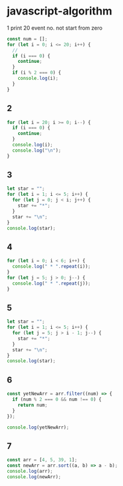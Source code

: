 # javascript-algorithm

1 print 20 event no. not start from zero

```jsx
const num = [];
for (let i = 0; i <= 20; i++) {
  //
  if (i === 0) {
    continue;
  }
  if (i % 2 === 0) {
    console.log(i);
  }
}
```

## 2

```jsx
for (let i = 20; i >= 0; i--) {
  if (i === 0) {
    continue;
  }
  console.log(i);
  console.log("\n");
}
```

## 3

```jsx
let star = "";
for (let i = 1; i <= 5; i++) {
  for (let j = 0; j < i; j++) {
    star += "*";
  }
  star += "\n";
}
console.log(star);
```

## 4

```jsx
for (let i = 0; i < 6; i++) {
  console.log(" * ".repeat(i));
}
for (let j = 5; j > 0; j--) {
  console.log(" * ".repeat(j));
}
```

## 5

```jsx
let star = "";
for (let i = 1; i <= 5; i++) {
  for (let j = 5; j > i - 1; j--) {
    star += "*";
  }
  star += "\n";
}
console.log(star);
```

## 6

```jsx
const yetNewArr = arr.filter((num) => {
  if (num % 2 === 0 && num !== 0) {
    return num;
  }
});

console.log(yetNewArr);
```

## 7

```jsx
const arr = [4, 5, 39, 1];
const newArr = arr.sort((a, b) => a - b);
console.log(arr);
console.log(newArr);
```
